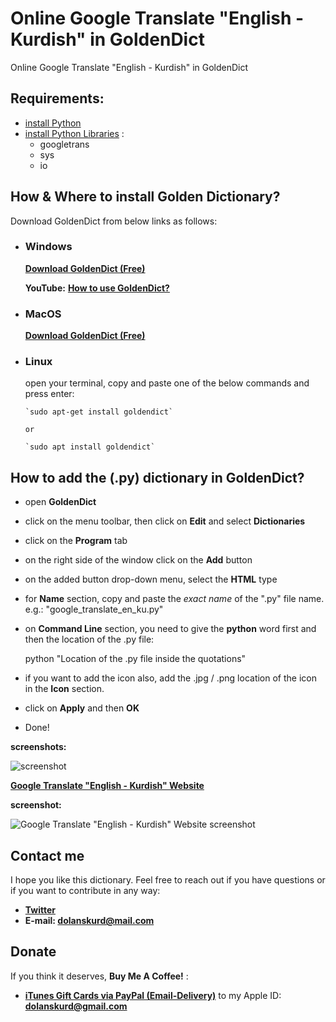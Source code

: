 # Online Google Translate "English - Kurdish" in GoldenDict

Online Google Translate "English - Kurdish" in GoldenDict

## Requirements:

- [install Python](https://docs.python.org/3/using/index.html)
- [install Python Libraries](https://packaging.python.org/tutorials/installing-packages/) :
  - googletrans
  - sys
  - io

## How & Where to install Golden Dictionary?

Download GoldenDict from below links as follows:

- ### Windows

  [**Download GoldenDict (Free)**](https://sourceforge.net/projects/goldendict/files/early%20access%20builds/)

  **YouTube:** [**How to use GoldenDict?**](https://www.youtube.com/watch?v=bDipNBvhOVI)

- ### MacOS

  [**Download GoldenDict (Free)**](https://sourceforge.net/projects/goldendict/files/early%20access%20builds/)

- ### Linux

  open your terminal, copy and paste one of the below commands and press enter:

      `sudo apt-get install goldendict`

      or

      `sudo apt install goldendict`

## How to add the (.py) dictionary in GoldenDict?

- open **GoldenDict**
- click on the menu toolbar, then click on **Edit** and select **Dictionaries**
- click on the **Program** tab
- on the right side of the window click on the **Add** button
- on the added button drop-down menu, select the **HTML** type
- for **Name** section, copy and paste the _exact name_ of the ".py" file name. e.g.: "google_translate_en_ku.py"
- on **Command Line** section, you need to give the **python** word first and then the location of the .py file:

  python "Location of the .py file inside the quotations"

- if you want to add the icon also, add the .jpg / .png location of the icon in the **Icon** section.
- click on **Apply** and then **OK**
- Done!

**screenshots:**

![screenshot](https://raw.githubusercontent.com/dolanskurd/google_translate_en_ku/master/screenshot_goldendict.png)

[**Google Translate "English - Kurdish" Website**](https://translate.google.com/?um=1&ie=UTF-8&hl=en&client=tw-ob#en/ku/)

**screenshot:**

![Google Translate "English - Kurdish" Website screenshot](https://raw.githubusercontent.com/dolanskurd/google_translate_en_ku/master/website_screenshot.png)

## Contact me

I hope you like this dictionary. Feel free to reach out if you have questions or if you want to contribute in any way:

- **[Twitter](http://www.twitter.com/dolanskurd)**
- **E-mail: [dolanskurd@mail.com](mailto:dolanskurd@mail.com)**

## Donate

If you think it deserves, **Buy Me A Coffee!** :

- **[iTunes Gift Cards via PayPal (Email-Delivery)](https://www.paypal.com/us/gifts/brands/itunes)** to my Apple ID: **dolanskurd@gmail.com**
